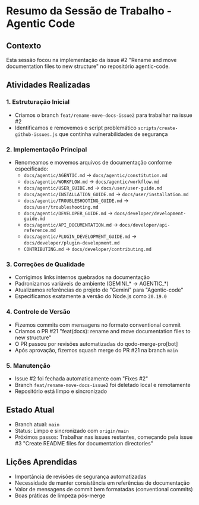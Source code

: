 # Resumo da Sessão de Trabalho - Agentic Code

## Contexto
Esta sessão focou na implementação da issue #2 "Rename and move documentation files to new structure" no repositório agentic-code.

## Atividades Realizadas

### 1. Estruturação Inicial
- Criamos o branch `feat/rename-move-docs-issue2` para trabalhar na issue #2
- Identificamos e removemos o script problemático `scripts/create-github-issues.js` que continha vulnerabilidades de segurança

### 2. Implementação Principal
- Renomeamos e movemos arquivos de documentação conforme especificado:
  - `docs/agentic/AGENTIC.md` → `docs/agentic/constitution.md`
  - `docs/agentic/WORKFLOW.md` → `docs/agentic/workflow.md`
  - `docs/agentic/USER_GUIDE.md` → `docs/user/user-guide.md`
  - `docs/agentic/INSTALLATION_GUIDE.md` → `docs/user/installation.md`
  - `docs/agentic/TROUBLESHOOTING_GUIDE.md` → `docs/user/troubleshooting.md`
  - `docs/agentic/DEVELOPER_GUIDE.md` → `docs/developer/development-guide.md`
  - `docs/agentic/API_DOCUMENTATION.md` → `docs/developer/api-reference.md`
  - `docs/agentic/PLUGIN_DEVELOPMENT_GUIDE.md` → `docs/developer/plugin-development.md`
  - `CONTRIBUTING.md` → `docs/developer/contributing.md`

### 3. Correções de Qualidade
- Corrigimos links internos quebrados na documentação
- Padronizamos variáveis de ambiente (GEMINI_* → AGENTIC_*)
- Atualizamos referências do projeto de "Gemini" para "Agentic-code"
- Especificamos exatamente a versão do Node.js como `20.19.0`

### 4. Controle de Versão
- Fizemos commits com mensagens no formato conventional commit
- Criamos o PR #21 "feat(docs): rename and move documentation files to new structure"
- O PR passou por revisões automatizadas do qodo-merge-pro[bot]
- Após aprovação, fizemos squash merge do PR #21 na branch `main`

### 5. Manutenção
- Issue #2 foi fechada automaticamente com "Fixes #2"
- Branch `feat/rename-move-docs-issue2` foi deletado local e remotamente
- Repositório está limpo e sincronizado

## Estado Atual
- Branch atual: `main`
- Status: Limpo e sincronizado com `origin/main`
- Próximos passos: Trabalhar nas issues restantes, começando pela issue #3 "Create README files for documentation directories"

## Lições Aprendidas
- Importância de revisões de segurança automatizadas
- Necessidade de manter consistência em referências de documentação
- Valor de mensagens de commit bem formatadas (conventional commits)
- Boas práticas de limpeza pós-merge